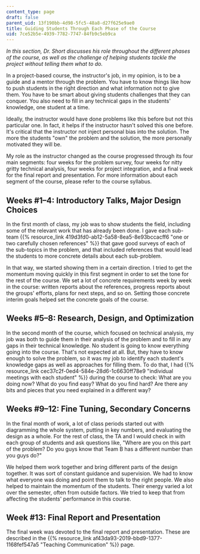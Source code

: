 ```yaml
---
content_type: page
draft: false
parent_uid: 13f190bb-4d98-5fc5-48a8-d27f625e9ae0
title: Guiding Students Through Each Phase of the Course
uid: 7ce52b5e-4939-7782-7747-84fb9c5eb9ca
---
```

*In this section, Dr. Short discusses his role throughout the different phases of the course, as well as the challenge of helping students tackle the project without telling them what to do.*

In a project-based course, the instructor's job, in my opinion, is to be a guide and a mentor through the problem. You have to know things like how to push students in the right direction and what information not to give them. You have to be smart about giving students challenges that they can conquer. You also need to fill in any technical gaps in the students' knowledge, one student at a time.

Ideally, the instructor would have done problems like this before but not this particular one. In fact, it helps if the instructor hasn't solved this one before. It's critical that the instructor not inject personal bias into the solution. The more the students "own" the problem and the solution, the more personally motivated they will be.

My role as the instructor changed as the course progressed through its four main segments: four weeks for the problem survey, four weeks for nitty gritty technical analysis, four weeks for project integration, and a final week for the final report and presentation. For more information about each segment of the course, please refer to the course syllabus.

## Weeks #1–4: Introductory Talks, Major Design Choices

In the first month of class, my job was to show students the field, including some of the relevant work that has already been done. I gave each sub-team {{% resource_link 419d3fd0-ab12-5a58-8ea5-8e93bccacff6 "one or two carefully chosen references" %}} that gave good surveys of each of the sub-topics in the problem, and that included references that would lead the students to more concrete details about each sub-problem.

In that way, we started showing them in a certain direction. I tried to get the momentum moving quickly in this first segment in order to set the tone for the rest of the course. We set a lot of concrete requirements week by week in the course: written reports about the references, progress reports about the groups' efforts, plans for next steps, and so on. Setting those concrete interim goals helped set the concrete goals of the course.

## Weeks #5–8: Research, Design, and Optimization

In the second month of the course, which focused on technical analysis, my job was both to guide them in their analysis of the problem and to fill in any gaps in their technical knowledge. No student is going to know everything going into the course. That's not expected at all. But, they have to know enough to solve the problem, so it was my job to identify each student's knowledge gaps as well as approaches for filling them. To do that, I had {{% resource_link cec37c2f-0ed4-584e-28d6-1c6630ff78e9 "individual meetings with each student" %}} during the course to check: What are you doing now? What do you find easy? What do you find hard? Are there any bits and pieces that you need explained in a different way?

## Weeks #9–12: Fine Tuning, Secondary Concerns

In the final month of work, a lot of class periods started out with diagramming the whole system, putting in key numbers, and evaluating the design as a whole. For the rest of class, the TA and I would check in with each group of students and ask questions like, "Where are you on this part of the problem? Do you guys know that Team B has a different number than you guys do?"

We helped them work together and bring different parts of the design together. It was sort of constant guidance and supervision. We had to know what everyone was doing and point them to talk to the right people. We also helped to maintain the momentum of the students. Their energy varied a lot over the semester, often from outside factors. We tried to keep that from affecting the students' performance in this course.

## Week #13: Final Report and Presentation

The final week was devoted to the final report and presentation. These are described in the {{% resource_link af43da93-2019-bbd9-1377-1168fef547a5 "Teaching Communication" %}} page.